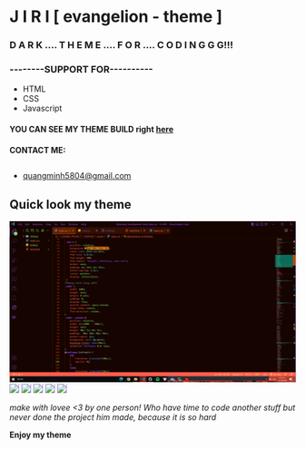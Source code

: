# J I R I  [ evangelion - theme ] 

### D A R K .... T H E M E ....  F O R  .... C O D I N G G G!!!

### --------SUPPORT FOR----------
* HTML
* CSS
* Javascript

#### YOU CAN SEE MY THEME BUILD right <a href="https://github.com/Minhdevol/JIRI-evangelion/tree/main/JIRI-eva/themes">here</a>

#### CONTACT ME:
* quangminh5804@gmail.com <img style="width: 3px;height: 3px;border-radius: 50%;margin: 10px 0px 0px 10px;" src="https://lh3.googleusercontent.com/a/ALm5wu1WlXnENh298gHtUcYaInqFsuZlVmQ5dJTkt5RAaQ=s96-c-rg-br100">

## Quick look my theme

<img style="border-raidus: 5px;border-right: 1px solid #A9A0FF;" src="https://github.com/Minhdevol/JIRI-evangelion/blob/main/Quick%20look/pic1.png?raw=true">

<img style="border-raidus: 5px;border-right: 1px solid #A9A0FF;" src="https://github.com/Minhdevol/JIRI-evangelion/blob/main/Quick%20look/QL/pic2.png?raw=true">

<img style="border-raidus: 5px;border-right: 1px solid #A9A0FF;" src="https://github.com/Minhdevol/JIRI-evangelion/blob/main/Quick%20look/QL/pic3.png?raw=true">

<img style="border-raidus: 5px;border-right: 1px solid #A9A0FF;" src="https://github.com/Minhdevol/JIRI-evangelion/blob/main/Quick%20look/QL/pic4.png?raw=true">

<img style="border-raidus: 5px;border-right: 1px solid #A9A0FF;" src="https://github.com/Minhdevol/JIRI-evangelion/blob/main/Quick%20look/QL/pic5.png?raw=true">

<img style="border-raidus: 5px;border-right: 1px solid #A9A0FF;" src="https://github.com/Minhdevol/JIRI-evangelion/blob/main/Quick%20look/QL/pic6.png?raw=true">


*make with lovee <3 by one person! Who have time to code another stuff but never done the project him made, because it is so hard*


**Enjoy my theme**
